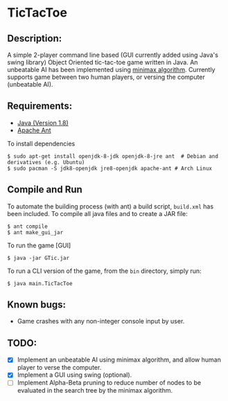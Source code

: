 # TicTacToe
## Description:
A simple 2-player command line based (GUI currently added using Java's swing library) Object Oriented tic-tac-toe game written in Java. An unbeatable AI has been implemented using [minimax algorithm](https://en.wikipedia.org/wiki/Minimax).
Currently supports game between two human players, or versing the computer (unbeatable AI).

## Requirements:
* [Java (Version 1.8)](http://www.oracle.com/technetwork/java/javase/downloads/jre8-downloads-2133155.html)
* [Apache Ant](http://ant.apache.org/)

To install dependencies
```
$ sudo apt-get install openjdk-8-jdk openjdk-8-jre ant  # Debian and derivatives (e.g. Ubuntu)
$ sudo pacman -S jdk8-openjdk jre8-openjdk apache-ant # Arch Linux
```

## Compile and Run
To automate the building process (with ant) a build script, ```build.xml``` has been included. To compile all java files and to create a JAR file:
```
$ ant compile
$ ant make_gui_jar
```
To run the game [GUI]
```
$ java -jar GTic.jar
```
To run a CLI version of the game, from the ```bin``` directory, simply run:
```
$ java main.TicTacToe
```

## Known bugs:
* Game crashes with any non-integer console input by user.

## TODO:
- [X] Implement an unbeatable AI using minimax algorithm, and allow human player to verse the computer.
- [X] Implement a GUI using swing (optional).
- [ ] Implement Alpha-Beta pruning to reduce number of nodes to be evaluated in the search tree by the minimax algorithm.
